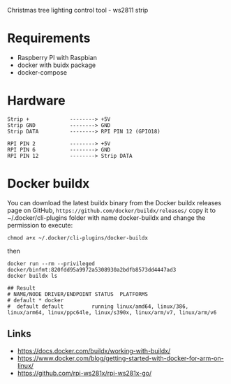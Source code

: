 Christmas tree lighting control tool - ws2811 strip  

# Requirements
- Raspberry PI with Raspbian
- docker with buidx package
- docker-compose

# Hardware
```
Strip +             --------> +5V
Strip GND           --------> GND
Strip DATA          --------> RPI PIN 12 (GPIO18)

RPI PIN 2           --------> +5V
RPI PIN 6           --------> GND
RPI PIN 12          --------> Strip DATA
```

# Docker buildx
You can download the latest buildx binary from the Docker buildx releases page on GitHub, 
`https://github.com/docker/buildx/releases/`
copy it to ~/.docker/cli-plugins folder with name docker-buildx and change the permission to execute:
```
chmod a+x ~/.docker/cli-plugins/docker-buildx
```
then
```
docker run --rm --privileged docker/binfmt:820fdd95a9972a5308930a2bdfb8573dd4447ad3
docker buildx ls

## Result
# NAME/NODE DRIVER/ENDPOINT STATUS  PLATFORMS
# default * docker                  
#  default default         running linux/amd64, linux/386, linux/arm64, linux/ppc64le, linux/s390x, linux/arm/v7, linux/arm/v6
```


## Links
- https://docs.docker.com/buildx/working-with-buildx/
- https://www.docker.com/blog/getting-started-with-docker-for-arm-on-linux/
- https://github.com/rpi-ws281x/rpi-ws281x-go/
